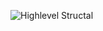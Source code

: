 
![Highlevel Structal](https://user-images.githubusercontent.com/94305490/142728268-d91d2e74-fb4a-4093-9c11-aa5147153431.png)

